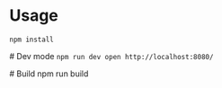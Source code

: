 # Usage
	npm install

# Dev mode
	```
	npm run dev
	open http://localhost:8080/
	```

# Build
	npm run build
